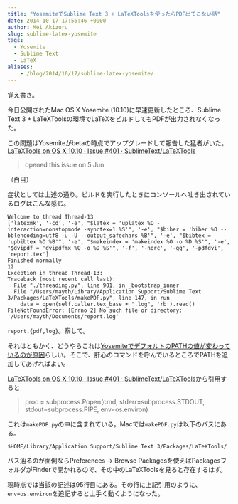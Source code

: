 ```yaml
---
title: "YosemiteでSublime Text 3 + LaTeXToolsを使ったらPDF出てこない話"
date: 2014-10-17 17:56:46 +0900
author: Mei Akizuru
slug: sublime-latex-yosemite
tags:
  - Yosemite
  - Sublime Text
  - LaTeX
aliases:
    - /blog/2014/10/17/sublime-latex-yosemite/
---
```


覚え書き。

今日公開されたMac OS X Yosemite (10.10)に早速更新したところ、Sublime Text 3 + LaTeXToolsの環境でLaTeXをビルドしてもPDFが出力されなくなった。

この問題はYosemiteがbetaの時点でアップグレードして報告した猛者がいた。[LaTeXTools on OS X 10.10 · Issue #401 · SublimeText/LaTeXTools](https://github.com/SublimeText/LaTeXTools/issues/401)

> opened this issue on 5 Jun

（白目）

症状としては上述の通り。ビルドを実行したときにコンソールへ吐き出されているログはこんな感じ。

```
Welcome to thread Thread-13
['latexmk', '-cd', '-e', "$latex = 'uplatex %O -interaction=nonstopmode -synctex=1 %S'", '-e', "$biber = 'biber %O --bblencoding=utf8 -u -U --output_safechars %B'", '-e', "$bibtex = 'upbibtex %O %B'", '-e', "$makeindex = 'makeindex %O -o %D %S'", '-e', "$dvipdf = 'dvipdfmx %O -o %D %S'", '-f', '-norc', '-gg', '-pdfdvi', 'report.tex']
Finished normally
12
Exception in thread Thread-13:
Traceback (most recent call last):
  File "./threading.py", line 901, in _bootstrap_inner
  File "/Users/mayth/Library/Application Support/Sublime Text 3/Packages/LaTeXTools/makePDF.py", line 147, in run
    data = open(self.caller.tex_base + ".log", 'rb').read()
FileNotFoundError: [Errno 2] No such file or directory: '/Users/mayth/Documents/report.log'
```

`report.{pdf,log}`。察して。

それはともかく、どうやらこれは[YosemiteでデフォルトのPATHの値が変わっているのが原因](https://github.com/SublimeText/LaTeXTools/issues/401#issuecomment-59058434)らしい。そこで、肝心のコマンドを呼んでいるところでPATHを追加してあげればよい。

[LaTeXTools on OS X 10.10 · Issue #401 · SublimeText/LaTeXTools](https://github.com/SublimeText/LaTeXTools/issues/401#issuecomment-59080557)から引用すると

> proc = subprocess.Popen(cmd, stderr=subprocess.STDOUT, stdout=subprocess.PIPE,
env=os.environ)

これは`makePDF.py`の中に含まれている。Macでは`makePDF.py`は以下のパスにある。

```
$HOME/Library/Application Support/Sublime Text 3/Packages/LaTeXTools/
```

パス辿るのが面倒ならPreferences -> Browse Packagesを使えばPackagesフォルダがFinderで開かれるので、その中のLaTeXToolsを見ると存在するはず。

現時点では当該の記述は95行目にある。その行に上記引用のように、`env=os.environ`を追記すると上手く動くようになった。